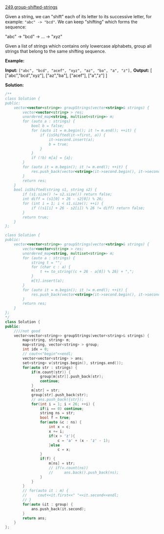 [249.group-shifted-strings](https://leetcode.com/problems/group-shifted-strings/)  

Given a string, we can "shift" each of its letter to its successive letter, for example: `"abc" -> "bcd"`. We can keep "shifting" which forms the sequence:

"abc" -> "bcd" -> ... -> "xyz"

Given a list of strings which contains only lowercase alphabets, group all strings that belong to the same shifting sequence.

**Example:**

**Input:** `["abc", "bcd", "acef", "xyz", "az", "ba", "a", "z"],`
**Output:** 
\[
  \["abc","bcd","xyz"\],
  \["az","ba"\],
  \["acef"\],
  \["a","z"\]
\]  



**Solution:**  

```cpp
/**
class Solution {
public:
    vector<vector<string>> groupStrings(vector<string>& strings) {
        vector<vector<string> > res;
        unordered_map<string, multiset<string>> m;
        for (auto a : strings) {
            bool b = false;
            for (auto it = m.begin(); it != m.end(); ++it) {
                if (isShifted(it->first, a)) {
                    it->second.insert(a);
                    b = true;
                }
            }
            if (!b) m[a] = {a};
        }
        for (auto it = m.begin(); it != m.end(); ++it) {
            res.push_back(vector<string>(it->second.begin(), it->second.end()));
        }
        return res;
    }
    bool isShifted(string s1, string s2) {
        if (s1.size() != s2.size()) return false;
        int diff = (s1[0] + 26 - s2[0]) % 26;
        for (int i = 1; i < s1.size(); ++i) {
            if ((s1[i] + 26 - s2[i]) % 26 != diff) return false;
        }
        return true;
    }
}; 

class Solution {
public:
    vector<vector<string>> groupStrings(vector<string>& strings) {
        vector<vector<string> > res;
        unordered_map<string, multiset<string>> m;
        for (auto a : strings) {
            string t = "";
            for (char c : a) {
                t += to_string((c + 26 - a[0]) % 26) + ",";
            }
            m[t].insert(a);
        }
        for (auto it = m.begin(); it != m.end(); ++it) {
            res.push_back(vector<string>(it->second.begin(), it->second.end()));
        }
        return res;
    }
};
*/
class Solution {
public:
    ////not good
    vector<vector<string>> groupStrings(vector<string>& strings) {
        map<string, string> m;
        map<string, vector<string> > group;
        int idx = 0;
        // cout<<"begin"<<endl;
        vector<vector<string> > ans;
        set<string> v(strings.begin(), strings.end());
        for(auto str : strings) {
            if(m.count(str)) {
                group[m[str]].push_back(str);
                continue;
            }
            m[str] = str;
            group[str].push_back(str);
            // ans.push_back({str});
            for(int i = 1; i < 26; ++i) {
                if(i == 0) continue;
                string ns = str;
                bool f = true;
                for(auto &c : ns) {
                    int x = c;
                    x += i;
                    if(x > 'z'){
                        c = 'a' + (x - 'z' - 1);
                    }else
                        c = x;
                }
                if(f) {
                    m[ns] = str;
                    // if(v.count(ns))
                    //     ans.back().push_back(ns);
                }
            }
        }
        // for(auto it : m) {
        //     cout<<it.first<<" "<<it.second<<endl;
        // }
        for(auto &it : group) {
            ans.push_back(it.second);
        }
        return ans;
    }
};
```
      